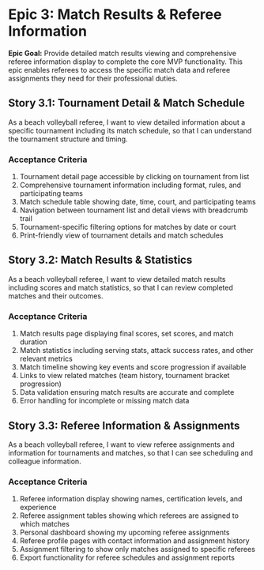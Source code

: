 # Epic 3: Match Results & Referee Information

**Epic Goal:** Provide detailed match results viewing and comprehensive referee information display to complete the core MVP functionality. This epic enables referees to access the specific match data and referee assignments they need for their professional duties.

## Story 3.1: Tournament Detail & Match Schedule
As a beach volleyball referee,
I want to view detailed information about a specific tournament including its match schedule,
so that I can understand the tournament structure and timing.

### Acceptance Criteria
1. Tournament detail page accessible by clicking on tournament from list
2. Comprehensive tournament information including format, rules, and participating teams
3. Match schedule table showing date, time, court, and participating teams
4. Navigation between tournament list and detail views with breadcrumb trail
5. Tournament-specific filtering options for matches by date or court
6. Print-friendly view of tournament details and match schedules

## Story 3.2: Match Results & Statistics
As a beach volleyball referee,
I want to view detailed match results including scores and match statistics,
so that I can review completed matches and their outcomes.

### Acceptance Criteria
1. Match results page displaying final scores, set scores, and match duration
2. Match statistics including serving stats, attack success rates, and other relevant metrics
3. Match timeline showing key events and score progression if available
4. Links to view related matches (team history, tournament bracket progression)
5. Data validation ensuring match results are accurate and complete
6. Error handling for incomplete or missing match data

## Story 3.3: Referee Information & Assignments
As a beach volleyball referee,
I want to view referee assignments and information for tournaments and matches,
so that I can see scheduling and colleague information.

### Acceptance Criteria
1. Referee information display showing names, certification levels, and experience
2. Referee assignment tables showing which referees are assigned to which matches
3. Personal dashboard showing my upcoming referee assignments
4. Referee profile pages with contact information and assignment history
5. Assignment filtering to show only matches assigned to specific referees
6. Export functionality for referee schedules and assignment reports
